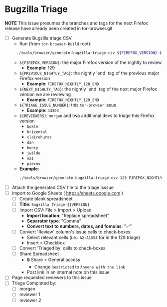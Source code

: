   # Bugzilla Triage

  **NOTE** This issue presumes the branches and tags for the next Firefox release have already been created in tor-browser.git

  - [ ] Generate Bugzilla triage CSV
    - Run (from `tor-browser-build` root):
    ```bash
      ./tools/browser/generate-bugzilla-triage-csv ${FIREFOX_VERSION} ${PREVIOUS_NIGHTLY_TAG} ${NEXT_NIGHLTY_TAG} ${TRIAGE_ISSUE_NUMBER} ${REVIEWERS} > out.csv
    ```
    - `${FIREFOX_VERSION}`: the major Firefox version of the nightly to review
      - **Example**: 129
    - `${PREVIOUS_NIGHTLY_TAG}`: the nightly 'end' tag of the previous major Firefox version
      - **Example**: `FIREFOX_NIGHTLY_128_END`
    - `${NEXT_NIGHLTY_TAG}`: the nightly 'end' tag of the next major Firefox version we are reviewing
      - **Example**: `FIREFOX_NIGHTLY_129_END`
    - `${TRIAGE_ISSUE_NUMBER}`: this `tor-browser` issue
      - **Example**: `43303`
    - `${REVIEWERS}`: `morgan` and two additional devs to triage this Firefox version
      - `boklm`
      - `brizental`
      - `clairehurst`
      - `dan`
      - `henry`
      - `jwilde`
      - `ma1`
      - `pierov`
    - **Example**:
      ```bash
      ./tools/browser/generate-bugzilla-triage-csv 129 FIREFOX_NIGHTLY_128_END FIREFOX_NIGHTLY_129_END 43303 morgan pierov henry > 129.csv
      ```
  - [ ] Attach the generated CSV file to the triage isssue
  - [ ] Import to Google Sheets ( https://sheets.google.com )
    - [ ] Create blank spreadsheet
    - [ ] **Title**: `Bugzilla Triage ${VERSION}`
    - [ ] Import CSV: File > Import > Upload
      - **Import location**: "Replace spreadsheet"
      - **Separator type**: "Comma"
      - **Convert text to numbers, dates, and fomulas**: "✅"
    - [ ] Convert 'Review' column's issue cells to check-boxes:
      - Select relevant cells (i.e.: `A2:A1554` for in the 129 triage)
      - Insert > Checkbox
    - [ ] Convert 'Triaged by' cells to check-boxes
    - [ ] Share Spreadsheet
      - 🔒 Share > General access
        - Change `Restricted` to `Anyone with the link`
      - Post link in an internal note on this issue
  - [ ] Page requested reviewers to this issue
  - [ ] Triage Completed by:
    - [ ] morgan
    - [ ] reviewer 1 <!-- replace with reviewer name :) -->
    - [ ] reviewer 2 <!-- replace with reviewer name :) -->
